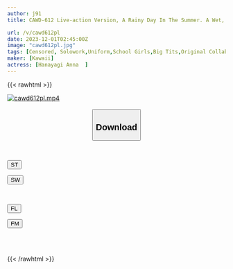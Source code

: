 ```yaml
---
author: j91
title: CAWD-612 Live-action Version, A Rainy Day In The Summer. A Wet, See-through Female Student Is Raped By A Middle-aged Stranger While Sheltering From The Rain. Original Work, Yasuno Misaki. Circulation, 95,000 Copies. Doujin Collaboration Work. Anna Hanayagi.

url: /v/cawd612pl
date: 2023-12-01T02:45:00Z
image: "cawd612pl.jpg"
tags: [Censored, Solowork,Uniform,School Girls,Big Tits,Original Collaboration	]
maker: [Kawaii]
actress: [Hanayagi Anna  ]
---
```



{{< rawhtml >}}

<div class="video" data-videoid="Z2GgmgB6jRhql61">
    <a href="javascript:;">
        <img src="/v/cawd612pl/cawd612pl.jpg" width="WIDTH" height="HEIGHT" alt="cawd612pl.mp4" loading="lazy">
    </a>
</div>

<script type="text/javascript" src="https://j91.asia/asset/on-demand-st.js"></script>

<br>
  <link rel="stylesheet" href="https://j91.asia/asset/bs5.css">
  
  <center>
  <button class="btn btn-primary" type="button" data-bs-toggle="collapse" data-bs-target=".multi-collapse" aria-expanded="false" aria-controls="multiCollapseExample1 multiCollapseExample2"><h2>Download</h2></button></center>
</p>
<div class="row">
  <div class="col">
    <div class="collapse multi-collapse" id="multiCollapseExample1">
      <div class="card card-body">
	      	      <br>
<div class="buttons">  
<p><a href="https://streamtape.to/v/Z2GgmgB6jRhql61" target="_blank"><button class="btn-hover color-3"><i class="fa fa-download"></i> ST</button></a></p>
<p><a href="https://flaswish.com/4wmh709mjizj" target="_blank"><button class="btn-hover color-2"><i class="fa fa-download"></i> SW</button></a></p></div>
    </div>
  </div>
</div>
  <div class="col">
    <div class="collapse multi-collapse" id="multiCollapseExample2">
      <div class="card card-body">
	      <br>
<div class="buttons">
<p><a href="javascript:;" target="_blank"><button class="btn-hover color-9"><i class="fa fa-download"></i> FL</button></a></p>
<p><a href="javascript:;" target="_blank"><button class="btn-hover color-8"><i class="fa fa-download"></i> FM</button></a></p></div>
<br><br>
      </div>
    </div>
  </div>
</div>

{{< /rawhtml >}}